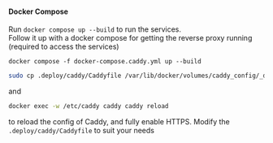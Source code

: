 #### Docker Compose

Run `docker compose up --build` to run the services.\
Follow it up with a docker compose for getting the reverse proxy running (required to access the services)

```
docker compose -f docker-compose.caddy.yml up --build
```

```sh
sudo cp .deploy/caddy/Caddyfile /var/lib/docker/volumes/caddy_config/_data/caddy/Caddyfile
```
and 

```sh
docker exec -w /etc/caddy caddy caddy reload
```

to reload the config of Caddy, and fully enable HTTPS.
Modify the `.deploy/caddy/Caddyfile` to suit your needs